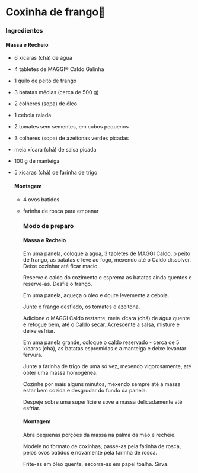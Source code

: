 # Coxinha de frango:chicken:

### Ingredientes

#### Massa e Recheio

- 6 xícaras (chá) de água

- 4 tabletes de MAGGI® Caldo Galinha

- 1 quilo de peito de frango

- 3 batatas médias (cerca de 500 g)

- 2 colheres (sopa) de óleo

- 1 cebola ralada

- 2 tomates sem sementes, em cubos pequenos

- 3 colheres (sopa) de azeitonas verdes picadas

- meia xícara (chá) de salsa picada

- 100 g de manteiga

- 5 xícaras (chá) de farinha de trigo

  #### Montagem

  - 4 ovos batidos

  - farinha de rosca para empanar

    ### Modo de preparo

    #### Massa e Recheio

    Em uma panela, coloque a água, 3 tabletes de MAGGI Caldo, o peito de frango, as batatas e leve ao fogo, mexendo até o Caldo dissolver. Deixe cozinhar até ficar macio.

    Reserve o caldo do cozimento e esprema as batatas ainda quentes e reserve-as. Desfie o frango.

    Em uma panela, aqueça o óleo e doure levemente a cebola.

    Junte o frango desfiado, os tomates e azeitona.

    Adicione o MAGGI Caldo restante, meia xícara (chá) de água quente e refogue bem, até o Caldo secar. Acrescente a salsa, misture e deixe esfriar.

    Em uma panela grande, coloque o caldo reservado - cerca de 5 xícaras (chá), as batatas espremidas e a manteiga e deixe levantar fervura.

    Junte a farinha de trigo de uma só vez, mexendo vigorosamente, até obter uma massa homogênea.

    Cozinhe por mais alguns minutos, mexendo sempre até a massa estar bem cozida e desgrudar do fundo da panela.

    Despeje sobre uma superfície e sove a massa delicadamente até esfriar.

    #### Montagem

    Abra pequenas porções da massa na palma da mão e recheie.

    Modele no formato de coxinhas, passe-as pela farinha de rosca, pelos ovos batidos e novamente pela farinha de rosca.

    Frite-as em óleo quente, escorra-as em papel toalha. Sirva.



​             